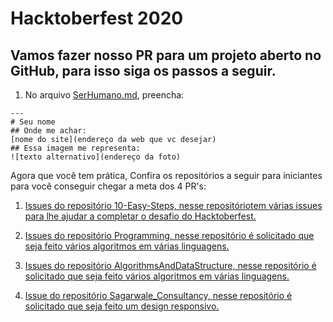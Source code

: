 # Hacktoberfest 2020

## Vamos fazer nosso PR para um projeto aberto no GitHub, para isso siga os passos a seguir.

1. No arquivo [SerHumano.md](https://github.com/wtmrio/hacktoberfest2020/blob/main/SerHumano.md), preencha:

```
---
# Seu nome
## Onde me achar: 
[nome do site](endereço da web que vc desejar)
## Essa imagem me representa:
![texto alternativo](endereço da foto)
```


Agora que você tem prática, Confira os repositórios a seguir para iniciantes para você conseguir chegar a meta dos 4 PR's:

1. [Issues do repositório 10-Easy-Steps, nesse repositóriotem várias issues para lhe ajudar a completar o desafio do Hacktoberfest.](https://github.com/msandfor/10-Easy-Steps/issues)

2. [Issues do repositório Programming, nesse repositório é solicitado que seja feito vários algoritmos em várias linguagens.](https://github.com/C0D1NG/Programming/issues)

3. [Issues do repositório AlgorithmsAndDataStructure, nesse repositório é solicitado que seja feito vários algoritmos em várias linguagens.](https://github.com/Py-Contributors/AlgorithmsAndDataStructure/issues)

4. [Issue do repositório Sagarwale_Consultancy, nesse repositório é solicitado que seja feito um design responsivo.](https://github.com/Hj88/Sagarwale_Consultancy/issues/2)

